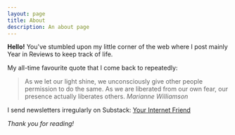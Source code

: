 ```yaml
---
layout: page
title: About
description: An about page
---
```


**Hello!** You've stumbled upon my little corner of the web where I post mainly Year in Reviews to keep track of life.  


My all-time favourite quote that I come back to repeatedly: 

>As we let our light shine, we unconsciously give other people permission to do the same. As we are liberated from our own fear, our presence actually liberates others. <cite>Marianne Williamson</cite>

I send newsletters irregularly on Substack: [Your Internet Friend](http://yourinternetfriend.substack.com/ "Your Internet Friend")


*Thank you for reading!*
